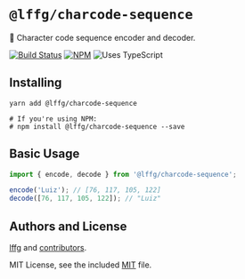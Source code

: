 # `@lffg/charcode-sequence`

📜 Character code sequence encoder and decoder.

[![Build Status](https://circleci.com/gh/lffg/charcode-sequence.svg?style=svg)](https://circleci.com/gh/lffg/charcode-sequence)
[![NPM](https://img.shields.io/npm/v/@lffg/charcode-sequence.svg?logo=npm)](https://npmjs.org/package/@lffg/charcode-sequence)
![Uses TypeScript](https://img.shields.io/badge/Uses-Typescript-294E80.svg)

## Installing

```shell
yarn add @lffg/charcode-sequence

# If you're using NPM:
# npm install @lffg/charcode-sequence --save
```

## Basic Usage

```typescript
import { encode, decode } from '@lffg/charcode-sequence';

encode('Luiz'); // [76, 117, 105, 122]
decode([76, 117, 105, 122]); // "Luiz"
```

## Authors and License

[lffg](https://github.com/lffg) and [contributors](https://github.com/lffg/charcode-sequence/graphs/contributors).

MIT License, see the included [MIT](https://github.com/lffg/charcode-sequence/blob/master/LICENSE) file.
